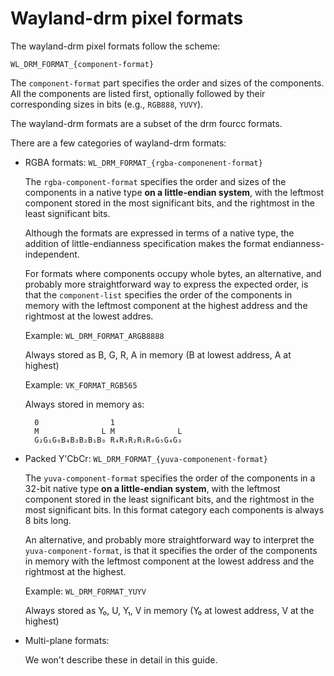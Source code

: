 # Wayland-drm pixel formats

The wayland-drm pixel formats follow the scheme:

    WL_DRM_FORMAT_{component-format}

The `component-format` part specifies the order and sizes of the components.
All the components are listed first, optionally followed by their corresponding sizes
in bits (e.g., `RGB888`, `YUVY`).

The wayland-drm formats are a subset of the drm fourcc formats.

There are a few categories of wayland-drm formats:

* RGBA formats: `WL_DRM_FORMAT_{rgba-componenent-format}`

    The `rgba-component-format` specifies the order and sizes of the components
    in a native type **on a little-endian system**, with the leftmost component
    stored in the most significant bits, and the rightmost in the least
    significant bits.

    Although the formats are expressed in terms of a native type, the addition
    of little-endianness specification makes the format endianness-independent.

    For formats where components occupy whole bytes, an alternative, and
    probably more straightforward way to express the expected order, is that
    the `component-list` specifies the order of the components in memory with
    the leftmost component at the highest address and the rightmost at the
    lowest addres.

    Example: `WL_DRM_FORMAT_ARGB8888`

    Always stored as B, G, R, A in memory (B at lowest address, A at highest)

    Example: `VK_FORMAT_RGB565`

    Always stored in memory as:

        0                1
        M              L M              L
        G₂G₁G₀B₄B₃B₂B₁B₀ R₄R₃R₂R₁R₀G₅G₄G₃

* Packed Y'CbCr: `WL_DRM_FORMAT_{yuva-componenent-format}`

    The `yuva-component-format` specifies the order of the components in a 32-bit
    native type **on a little-endian system**, with the leftmost component stored
    in the least significant bits, and the rightmost in the most significant
    bits. In this format category each components is always 8 bits long.

    An alternative, and probably more straightforward way to interpret the
    `yuva-component-format`, is that it specifies the order of the components
    in memory with the leftmost component at the lowest address and the
    rightmost at the highest.

    Example: `WL_DRM_FORMAT_YUYV`

    Always stored as Y₀, U, Y₁, V in memory (Y₀ at lowest address, V at the highest)

* Multi-plane formats:

    We won't describe these in detail in this guide.
